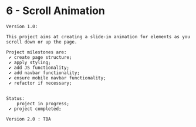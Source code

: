 # 6 - Scroll Animation

    Version 1.0:

    This project aims at creating a slide-in animation for elements as you scroll down or up the page.

    Project milestones are:
     ✔ create page structure;
     ✔ apply styling;
     ✔ add JS functionality;
     ✔ add navbar functionality;
     ✔ ensure mobile navbar functionality;
     ✔ refactor if necessary;


    Status:
        project in progress;
     ✔ project completed;

    Version 2.0 : TBA
